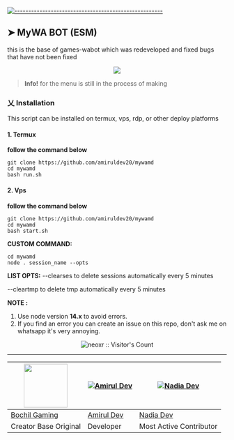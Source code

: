 [![-----------------------------------------------------](https://raw.githubusercontent.com/andreasbm/readme/master/assets/lines/colored.png)](#table-of-contents)

## ➤ MyWA BOT (ESM)

this is the base of games-wabot which was redeveloped and fixed bugs that have not been fixed

<p align="center">
<img width="" src="https://img.shields.io/github/repo-size/amiruldev20/wabotjs?color=green&label=Repo%20Size&style=for-the-badge&logo=appveyor">
</p>

> **Info!** for the menu is still in the process of making

### 乂  Installation

This script can be installed on termux, vps, rdp, or other deploy platforms

#### 1. Termux

**follow the command below**

```
git clone https://github.com/amiruldev20/mywamd
cd mywamd
bash run.sh
```

#### 2. Vps

**follow the command below**

```
git clone https://github.com/amiruldev20/mywamd
cd mywamd
bash start.sh
```

**CUSTOM COMMAND:**
```
cd mywamd
node . session_name --opts
```

**LIST OPTS:**
--clearses
to delete sessions automatically every 5 minutes

--cleartmp
to delete tmp automatically every 5 minutes

**NOTE :** 

1. Use node version **14.x** to avoid errors.
2. If you find an error you can create an issue on this repo, don't ask me on whatsapp it's very annoying.

<p align="center"><img src="https://profile-counter.glitch.me/{amiruldev20}/count.svg" alt="neoxr :: Visitor's Count" /></p>

---------

<a href="https://github.com/BochilGaming"><img src="https://github.com/BochilGaming.png?size=100" width="100" height="100"></a> | [![Amirul Dev](https://github.com/amiruldev20.png?size=100)](https://github.com/amiruldev20) | [![Nadia Dev](https://github.com/nadiadev7.png?size=100)](https://github.com/nadiadev7)
----|----|----
[Bochil Gaming](https://github.com) | [Amirul Dev](https://github.com/amiruldev20) | [Nadia Dev](https://github.com/nadiadev7)
Creator Base Original | Developer | Most Active Contributor
